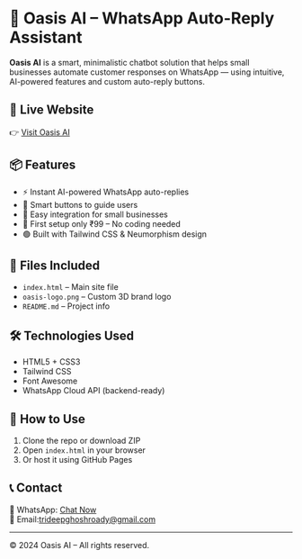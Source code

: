 # 🌿 Oasis AI – WhatsApp Auto-Reply Assistant

**Oasis AI** is a smart, minimalistic chatbot solution that helps small businesses automate customer responses on WhatsApp — using intuitive, AI-powered features and custom auto-reply buttons.

## 🔗 Live Website
👉 [Visit Oasis AI](https://yourusername.github.io/oasis-ai-site)

## 📦 Features
- ⚡ Instant AI-powered WhatsApp auto-replies
- 🧠 Smart buttons to guide users
- 💬 Easy integration for small businesses
- 💸 First setup only ₹99 – No coding needed
- 🟢 Built with Tailwind CSS & Neumorphism design

## 📁 Files Included
- `index.html` – Main site file
- `oasis-logo.png` – Custom 3D brand logo
- `README.md` – Project info

## 🛠️ Technologies Used
- HTML5 + CSS3
- Tailwind CSS
- Font Awesome
- WhatsApp Cloud API (backend-ready)

## 🚀 How to Use
1. Clone the repo or download ZIP
2. Open `index.html` in your browser
3. Or host it using GitHub Pages

## 📞 Contact
📱 WhatsApp: [Chat Now](https://wa.me/916291378773)  
📧 Email:trideepghoshroady@gmail.com

---

© 2024 Oasis AI – All rights reserved.
